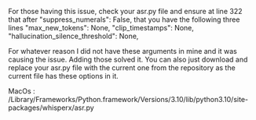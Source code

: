 For those having this issue, check your asr.py file and ensure at line 322 that after "suppress_numerals": False, that you have the following three lines
"max_new_tokens": None, "clip_timestamps": None, "hallucination_silence_threshold": None,

For whatever reason I did not have these arguments in mine and it was causing the issue. Adding those solved it. You can also just download and replace your asr.py file with the current one from the repository as the current file has these options in it.


MacOs : /Library/Frameworks/Python.framework/Versions/3.10/lib/python3.10/site-packages/whisperx/asr.py